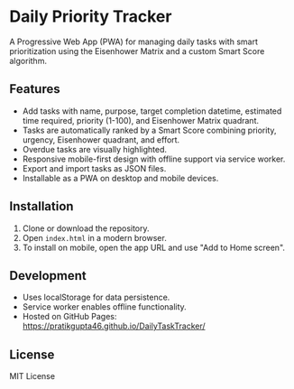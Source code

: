 # Daily Priority Tracker

A Progressive Web App (PWA) for managing daily tasks with smart prioritization using the Eisenhower Matrix and a custom Smart Score algorithm.

## Features

- Add tasks with name, purpose, target completion datetime, estimated time required, priority (1-100), and Eisenhower Matrix quadrant.
- Tasks are automatically ranked by a Smart Score combining priority, urgency, Eisenhower quadrant, and effort.
- Overdue tasks are visually highlighted.
- Responsive mobile-first design with offline support via service worker.
- Export and import tasks as JSON files.
- Installable as a PWA on desktop and mobile devices.

## Installation

1. Clone or download the repository.
2. Open `index.html` in a modern browser.
3. To install on mobile, open the app URL and use "Add to Home screen".

## Development

- Uses localStorage for data persistence.
- Service worker enables offline functionality.
- Hosted on GitHub Pages: https://pratikgupta46.github.io/DailyTaskTracker/

## License

MIT License

